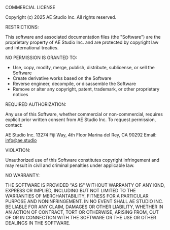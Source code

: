 COMMERCIAL LICENSE

Copyright (c) 2025 AE Studio Inc.
All rights reserved.

RESTRICTIONS:

This software and associated documentation files (the "Software") are the 
proprietary property of AE Studio Inc. and are protected by copyright law and 
international treaties.

NO PERMISSION IS GRANTED TO:
- Use, copy, modify, merge, publish, distribute, sublicense, or sell the Software
- Create derivative works based on the Software
- Reverse engineer, decompile, or disassemble the Software
- Remove or alter any copyright, patent, trademark, or other proprietary notices

REQUIRED AUTHORIZATION:

Any use of this Software, whether commercial or non-commercial, requires explicit 
prior written consent from AE Studio Inc. To request permission, contact:

AE Studio Inc.
13274 Fiji Way, 4th Floor
Marina del Rey, CA 90292
Email: info@ae.studio

VIOLATION:

Unauthorized use of this Software constitutes copyright infringement and may 
result in civil and criminal penalties under applicable law.

NO WARRANTY:

THE SOFTWARE IS PROVIDED "AS IS" WITHOUT WARRANTY OF ANY KIND, EXPRESS OR 
IMPLIED, INCLUDING BUT NOT LIMITED TO THE WARRANTIES OF MERCHANTABILITY, 
FITNESS FOR A PARTICULAR PURPOSE AND NONINFRINGEMENT. IN NO EVENT SHALL 
AE STUDIO INC. BE LIABLE FOR ANY CLAIM, DAMAGES OR OTHER LIABILITY, WHETHER 
IN AN ACTION OF CONTRACT, TORT OR OTHERWISE, ARISING FROM, OUT OF OR IN 
CONNECTION WITH THE SOFTWARE OR THE USE OR OTHER DEALINGS IN THE SOFTWARE. 